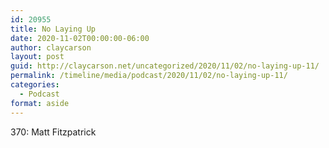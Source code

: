 ```yaml
---
id: 20955
title: No Laying Up
date: 2020-11-02T00:00:00-06:00
author: claycarson
layout: post
guid: http://claycarson.net/uncategorized/2020/11/02/no-laying-up-11/
permalink: /timeline/media/podcast/2020/11/02/no-laying-up-11/
categories:
  - Podcast
format: aside
---
```

<div class="media-details">370: Matt Fitzpatrick</div>

<div class="media-creator"></div>

<div class="media-rating"></div>